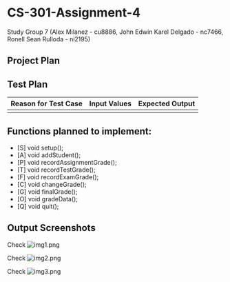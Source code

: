 # CS-301-Assignment-4

Study Group 7 (Alex Milanez - cu8886, John Edwin Karel Delgado - nc7466, Ronell Sean Rulloda - ni2195)


## Project Plan

## Test Plan


| Reason for Test Case | Input Values | Expected Output |
|---------------------:|-------------:|----------------:|
|                      |              |                 |

## Functions planned to implement:
* [S] void setup();
* [A] void addStudent();
* [P] void recordAssignmentGrade();
* [T] void recordTestGrade();
* [F] void recordExamGrade();
* [C] void changeGrade();
* [G] void finalGrade();
* [O] void gradeData();
* [Q] void quit();

## Output Screenshots
Check
![img1.png](screenshots/1.png)

Check
![img2.png](screenshots/2.png)

Check
![img3.png](screenshots/3.png)
